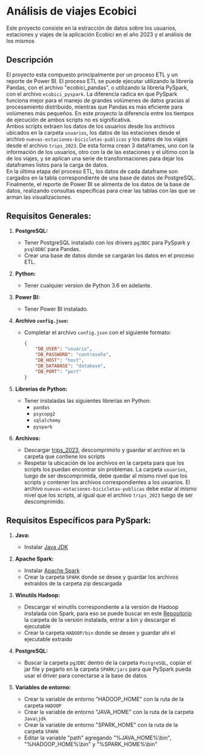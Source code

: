 # Análisis de viajes Ecobici

Este proyecto consiste en la estracción de datos sobre los usuarios, estaciones y viajes de la aplicación Ecobici en el año 2023 y el análisis de los mismos

## Descripción

El proyecto esta compuesto principalmente por un proceso ETL y un reporte de Power BI. El proceso ETL se puede ejecutar utilizando la librería Pandas, con el archivo "ecobici_pandas", o utilizando la librería PySpark, con el archivo `ecobici_pyspark`. La diferencia radica en que PySpark funciona mejor para el manejo de grandes volúmenes de datos gracias al procesamiento distribuido, mientras que Pandas es más eficiente para volúmenes más pequeños. En este proyecto la diferencia entre los tiempos de ejecución de ambos scripts no es significativa.  
Ambos scripts extraen los datos de los usuarios desde los archivos ubicados en la carpeta `usuarios`, los datos de las estaciones desde el archivo `nuevas-estaciones-bicicletas-publicas` y los datos de los viajes desde el archivo `trips_2023`. De esta forma crean 3 dataframes, uno con la información de los usuarios, otro con la de las estaciones y el último con la de los viajes, y se aplican una serie de transformaciones para dejar los dataframes listos para la carga de datos.  
En la última etapa del proceso ETL, los datos de cada dataframe son cargados en la tabla correspondiente de una base de datos de PostgreSQL.
Finalmente, el reporte de Power BI se alimenta de los datos de la base de datos, realizando consultas específicas para crear las tablas con las que se arman las visualizaciones.

## Requisitos Generales:

1. **PostgreSQL:**
   - Tener PostgreSQL instalado con los drivers `pgJBDC` para PySpark y `psqlODBC` para Pandas.
   - Crear una base de datos donde se cargarán los datos en el proceso ETL.

2. **Python:**
   - Tener cualquier version de Python 3.6 en adelante.

3. **Power BI:**
   - Tener Power BI instalado.

4. **Archivo `config.json`:**
   - Completar el archivo `config.json` con el siguiente formato:

     ```json
     {
         "DB_USER": "usuario",
         "DB_PASSWORD": "contraseña",
         "DB_HOST": "host",
         "DB_DATABASE": "database",
         "DB_PORT": "port"
     }
     ```

5. **Librerías de Python:**
   - Tener instaladas las siguientes librerías en Python:
     - `pandas`
     - `psycopg2`
     - `sqlalchemy`
     - `pyspark`

6. **Archivos:**
   - Descargar [trips_2023](https://drive.google.com/file/d/1HKD_gaHDbeC54NTdoF50-fHtnjroVLVh/view?usp=sharing), descomprimirlo y guardar el archivo en la carpeta que contiene los scripts
   - Respetar la ubicación de los archivos en la carpeta para que los scripts los puedan encontrar sin problemas. La carpeta `usuarios`, luego de ser descomprimida, debe quedar al mismo nivel que los scripts y contener los archivos correspondientes a los usuarios. El archivo `nuevas-estaciones-bicicletas-publicas` debe estar al mismo nivel que los scripts, al igual que el archivo `trips_2023` luego de ser descomprimido.

## Requisitos Específicos para PySpark:

1. **Java:**
   - Instalar [Java JDK](https://www.oracle.com/ar/java/technologies/downloads/#jdk21-windows)
 

2. **Apache Spark:**
   - Instalar [Apache Spark](https://spark.apache.org/downloads.html)
   - Crear la carpeta `SPARK` donde se desee y guardar los archivos extraidos de la carpeta zip descargada

3. **Winutils Hadoop:**
   - Descargar el winutils correspondiente a la versión de Hadoop instalada con Spark, para eso se puede buscar en este [Repositorio](https://github.com/kontext-tech/winutils/tree/master) la carpeta de la versión instalada, entrar a bin y descargar el ejecutable
   - Crear la carpeta `HADOOP/bin` donde se desee y guardar ahi el ejecutable extraido

4. **PostgreSQL:**
   - Buscar la carpeta `pgJDBC` dentro de la carpeta `PostgreSQL`, copiar el jar file y pegarlo en la carpeta `SPARK/jars` para que PySpark pueda usar el driver para conectarse a la base de datos

5. **Variables de entorno:**
   - Crear la variable de entorno "HADOOP_HOME" con la ruta de la carpeta `HADOOP`
   - Crear la variable de entorno "JAVA_HOME" con la ruta de la carpeta `Java\jdk`
   - Crear la variable de entorno "SPARK_HOME" con la ruta de la carpeta `SPARK`
   - Editar la variable "path" agregando "%JAVA_HOME%\bin", "%HADOOP_HOME%\bin" y "%SPARK_HOME%\bin"
